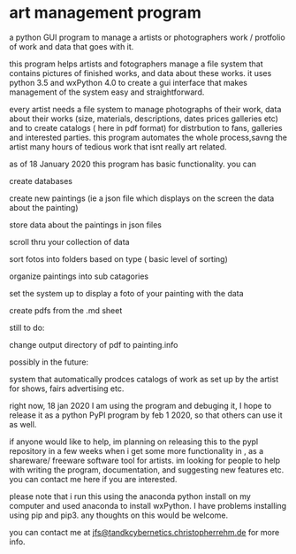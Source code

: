 # art management program
a python GUI program to manage a artists or photographers work / protfolio of work and data that goes with it. 

this program helps artists and fotographers manage a file system that contains pictures of finished works, and data about these works. it uses python 3.5 and wxPython 4.0 to create a gui interface that makes management of the system easy and straightforward.

every artist needs a file system to manage photographs of their work, data about their works (size, materials, descriptions, dates prices galleries etc) and to create catalogs ( here in pdf format) for distrbution to fans, galleries and interested parties.  this program automates the whole process,savng the artist many hours of tedious work that isnt really art related.

as of 18 January 2020 this program has basic functionality. you can

   create databases 
   
   create new paintings (ie a json file which displays on the screen the data about the painting)
   
   store data about the paintings in json files
   
   scroll thru your collection of data
   
   sort fotos into folders based on type ( basic level of sorting)
   
   organize paintings into sub catagories
  
   set the system up to display a foto of your painting with the data
   
   create pdfs from the .md sheet
   
   
still to do:
   
   change output directory of pdf to painting.info
   
possibly in the future:
   
   system that automatically prodces catalogs of work as set up by the artist for shows, fairs advertising etc.
   
   right now, 18 jan 2020 I am using the program and debuging it, I hope to release it as a python PyPl program by feb 1 2020, so that others can use it as well.
   
   if anyone would like to help, im planning on releasing this to the pypl repository in a few weeks when i get some more functionality in , as a shareware/ freeware software tool for artists. im looking for people to help with writing the program, documentation, and suggesting new features etc. you can contact me here if you are interested.
   
   please note that i run this using the anaconda python install on my computer and used anaconda to install wxPython. I have problems installing using pip and pip3. any thoughts on this would be welcome. 
   
   
   you can contact me at jfs@tandkcybernetics.christopherrehm.de for more info.
   
   
   
